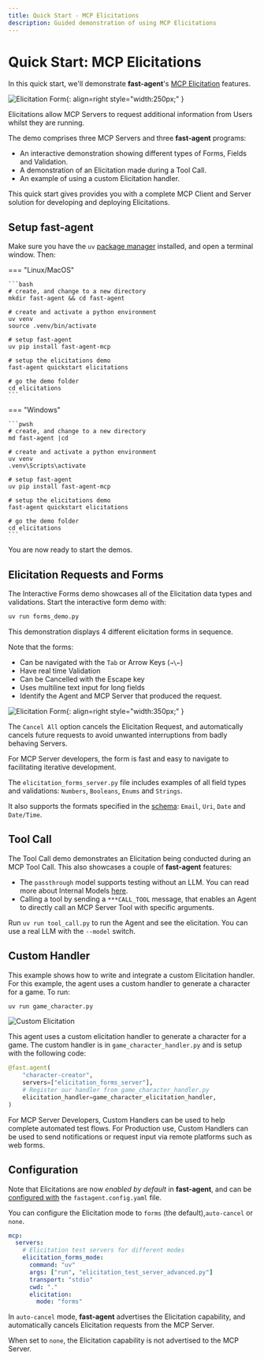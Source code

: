 ```yaml
---
title: Quick Start - MCP Elicitations
description: Guided demonstration of using MCP Elicitations
---
```


# Quick Start: MCP Elicitations

In this quick start, we'll demonstrate **fast-agent**'s [MCP Elicitation](https://modelcontextprotocol.io/specification/2025-06-18/client/elicitation) features.

![Elicitation Form](./pics/elicitation_form.gif){: align=right style="width:250px;"  }

Elicitations allow MCP Servers to request additional information from Users whilst they are running.

The demo comprises three MCP Servers and three **fast-agent** programs:

 - An interactive demonstration showing different types of Forms, Fields and Validation.
 - A demonstration of an Elicitation made during a Tool Call.
 - An example of using a custom Elicitation handler.

This quick start gives provides you with a complete MCP Client and Server solution for developing and deploying Elicitations.  

## Setup **fast-agent**

Make sure you have the `uv` [package manager](https://docs.astral.sh/uv/) installed, and open a terminal window. Then:

=== "Linux/MacOS"

    ```bash
    # create, and change to a new directory
    mkdir fast-agent && cd fast-agent

    # create and activate a python environment
    uv venv
    source .venv/bin/activate

    # setup fast-agent
    uv pip install fast-agent-mcp

    # setup the elicitations demo 
    fast-agent quickstart elicitations

    # go the demo folder
    cd elicitations
    ```
=== "Windows"

    ```pwsh
    # create, and change to a new directory
    md fast-agent |cd

    # create and activate a python environment
    uv venv
    .venv\Scripts\activate

    # setup fast-agent
    uv pip install fast-agent-mcp

    # setup the elicitations demo 
    fast-agent quickstart elicitations

    # go the demo folder
    cd elicitations
    ```

You are now ready to start the demos.

## Elicitation Requests and Forms

The Interactive Forms demo showcases all of the Elicitation data types and validations. Start the interactive form demo with:

```bash
uv run forms_demo.py
```

This demonstration displays 4 different elicitation forms in sequence.

Note that the forms:

 - Can be navigated with the `Tab` or Arrow Keys (`→\←`)
 - Have real time Validation
 - Can be Cancelled with the Escape key
 - Uses multiline text input for long fields
 - Identify the Agent and MCP Server that produced the request.
 

![Elicitation Form](./pics/elicitation_form_sm.png){: align=right style="width:350px;"  }

The `Cancel All` option cancels the Elicitation Request, and automatically cancels future requests to avoid unwanted interruptions from badly behaving Servers.

For MCP Server developers, the form is fast and easy to navigate to facilitating iterative development. 

The `elicitation_forms_server.py` file includes examples of all field types and validations: `Numbers`, `Booleans`, `Enums` and `Strings`.

It also supports the formats specified in the [schema](https://github.com/modelcontextprotocol/modelcontextprotocol/blob/b98f9805e963af7f67f158bdfa760078be4675a3/schema/2025-06-18/schema.ts#L1335-L1342): `Email`, `Uri`, `Date` and `Date/Time`.


## Tool Call

The Tool Call demo demonstrates an Elicitation being conducted during an MCP Tool Call. This also showcases a couple of **fast-agent** features:

- The `passthrough` model supports testing without an LLM. You can read more about Internal Models [here](/models/internal_models/).
- Calling a tool by sending a `***CALL_TOOL` message, that enables an Agent to directly call an MCP Server Tool with specific arguments.

Run `uv run tool_call.py` to run the Agent and see the elicitation. You can use a real LLM with the `--model` switch.

## Custom Handler

This example shows how to write and integrate a custom Elicitation handler. For this example, the agent uses a custom handler to generate a character for a game. To run:

```bash
uv run game_character.py
```

![Custom Elicitation](./pics/elicitation_char3.gif)

This agent uses a custom elicitation handler to generate a character for a game. The custom handler is in `game_character_handler.py` and is setup with the following code:

```python title="game_character.py" linenums="23" hl_lines="4-5"
@fast.agent(
    "character-creator",
    servers=["elicitation_forms_server"],
    # Register our handler from game_character_handler.py
    elicitation_handler=game_character_elicitation_handler,
)
```

For MCP Server Developers, Custom Handlers can be used to help complete automated test flows. For Production use, Custom Handlers can be used to send notifications or request input via remote  platforms such as web forms.

## Configuration

Note that Elicitations are now _enabled by default_ in **fast-agent**, and can be [configured with](/mcp/#elicitations) the `fastagent.config.yaml` file. 

You can configure the Elicitation mode to `forms` (the default),`auto-cancel` or `none`. 

```yaml title="fastagent.config.yaml" linenums="19" hl_lines="10"
mcp:
  servers:
    # Elicitation test servers for different modes
    elicitation_forms_mode:
      command: "uv"
      args: ["run", "elicitation_test_server_advanced.py"]
      transport: "stdio"
      cwd: "."
      elicitation:
        mode: "forms"

```

In `auto-cancel` mode, **fast-agent** advertises the Elicitation capability, and automatically cancels Elicitation  requests from the MCP Server. 

When set to `none`, the Elicitation capability is not advertised to the MCP Server.
